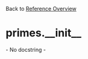 
Back to [Reference Overview](https://github.com/pyrustic/primes/blob/master/docs/reference)

# primes.\_\_init\_\_

\- No docstring \-

<br>


```python

```

